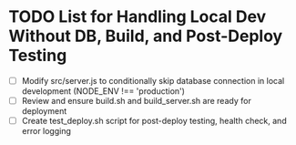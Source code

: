 # TODO List for Handling Local Dev Without DB, Build, and Post-Deploy Testing

- [ ] Modify src/server.js to conditionally skip database connection in local development (NODE_ENV !== 'production')
- [ ] Review and ensure build.sh and build_server.sh are ready for deployment
- [ ] Create test_deploy.sh script for post-deploy testing, health check, and error logging
